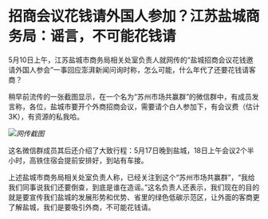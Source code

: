 # 招商会议花钱请外国人参加？江苏盐城商务局：谣言，不可能花钱请

5月10日上午，江苏盐城市商务局相关处室负责人就网传的“盐城招商会议花钱邀请外国人参会”一事回应澎湃新闻问询时称，怎么可能，什么年代了还要花钱请客商？

稍早前流传的一张截图显示，在一个名为“苏州市场共赢群”的微信群中，有成员发言称，各位，盐城市要开个外商招商会议，需要请个白人参加下，有会议费（估计3K），有资源的私我哈。

![](https://inews.gtimg.com/om_bt/OtBztdJ1OZMiOP7w4sdNDzLR9IK-PKxjmFPB9RCfXhV-cAA/1000)_网传截图_

这名微信群成员其后还介绍了大致行程：5月17日晚到盐城，18日上午会议2个半小时，高铁住宿会提前安排好，到站有车接。

上述盐城市商务局相关处室负责人称，已经关注到这个“苏州市场共赢群”，“我给我们同事说我们还要倒查，到底是谁在造谣。”这名负责人还表示，我们现在的目的就是要宣传我们盐城的发展形势和优势、省里的绿色低碳示范区，让外面的客商更了解盐城，我们是要吸引外商，不可能花钱请。

